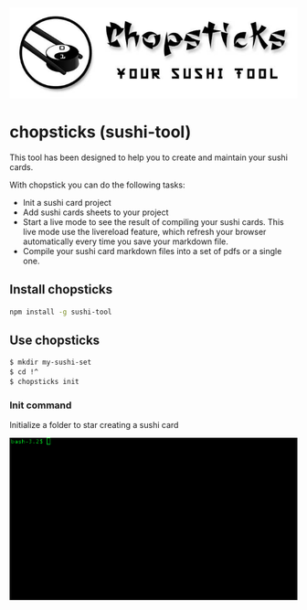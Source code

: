 ![Chopsticks logo](assets/logo-chopsticks.jpg)

# chopsticks (sushi-tool)

This tool has been designed to help you to create and maintain your sushi cards.

With chopstick you can do the following tasks:

* Init a sushi card project
* Add sushi cards sheets to your project
* Start a live mode to see the result of compiling your sushi cards. This live mode use the livereload feature, which refresh your browser automatically every time you save your markdown file.
* Compile your sushi card markdown files into a set of pdfs or a single one.

## Install chopsticks

```bash
npm install -g sushi-tool
```

## Use chopsticks

```bash
$ mkdir my-sushi-set
$ cd !^
$ chopsticks init
```

### Init command

Initialize a folder to star creating a sushi card

![Init command demo](assets/init-command.gif)
